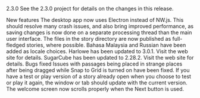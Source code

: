 2.3.0
See the 2.3.0 project for details on the changes in this release.

New features
The desktop app now uses Electron instead of NW.js. This should resolve many crash issues, and also bring improved performance, as saving changes is now done on a separate processing thread than the main user interface.
The files in the story directory are now published as full-fledged stories, where possible.
Bahasa Malaysia and Russian have been added as locale choices.
Harlowe has been updated to 3.0.1. Visit the web site for details.
SugarCube has been updated to 2.28.2. Visit the web site for details.
Bugs fixed
Issues with passages being placed in strange places after being dragged while Snap to Grid is turned on have been fixed.
If you have a test or play version of a story already open when you choose to test or play it again, the window or tab should update with the current version.
The welcome screen now scrolls properly when the Next button is used.
